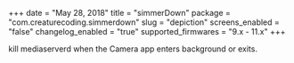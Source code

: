 +++
date = "May 28, 2018"
title = "simmerDown"
package = "com.creaturecoding.simmerdown"
slug = "depiction"
screens_enabled = "false"
changelog_enabled = "true"
supported_firmwares = "9.x - 11.x"
+++

kill mediaserverd when the Camera app enters background or exits.